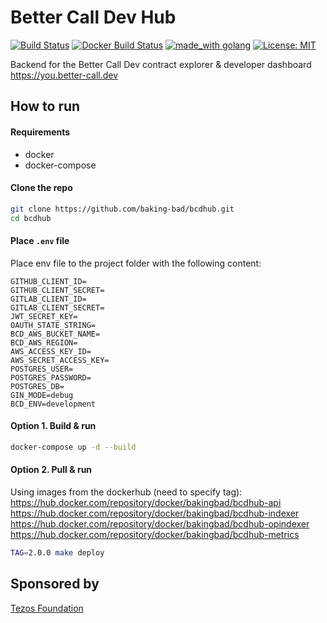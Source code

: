 # Better Call Dev Hub
[![Build Status](https://travis-ci.org/baking-bad/bcdhub.svg?branch=master)](https://travis-ci.org/baking-bad/bcdhub)
[![Docker Build Status](https://img.shields.io/docker/cloud/build/bakingbad/bcdhub-api)](https://hub.docker.com/r/bakingbad/bcdhub-api)
[![made_with golang](https://img.shields.io/badge/made_with-golang-blue.svg)](https://golang.org/)
[![License: MIT](https://img.shields.io/badge/License-MIT-yellow.svg)](https://opensource.org/licenses/MIT)

Backend for the Better Call Dev contract explorer & developer dashboard  
https://you.better-call.dev

## How to run

#### Requirements
* docker
* docker-compose

#### Clone the  repo
```bash
git clone https://github.com/baking-bad/bcdhub.git
cd bcdhub
```

#### Place `.env` file
Place env file to the project folder with the following content:
```
GITHUB_CLIENT_ID=
GITHUB_CLIENT_SECRET=
GITLAB_CLIENT_ID=
GITLAB_CLIENT_SECRET=
JWT_SECRET_KEY=
OAUTH_STATE_STRING=
BCD_AWS_BUCKET_NAME=
BCD_AWS_REGION=
AWS_ACCESS_KEY_ID=
AWS_SECRET_ACCESS_KEY=
POSTGRES_USER=
POSTGRES_PASSWORD=
POSTGRES_DB=
GIN_MODE=debug
BCD_ENV=development
```

#### Option 1. Build & run
```bash
docker-compose up -d --build
```

#### Option 2. Pull & run
Using images from the dockerhub (need to specify tag):  
https://hub.docker.com/repository/docker/bakingbad/bcdhub-api  
https://hub.docker.com/repository/docker/bakingbad/bcdhub-indexer  
https://hub.docker.com/repository/docker/bakingbad/bcdhub-opindexer  
https://hub.docker.com/repository/docker/bakingbad/bcdhub-metrics  

```bash
TAG=2.0.0 make deploy
```

## Sponsored by
[Tezos Foundation](https://tezos.foundation/)
